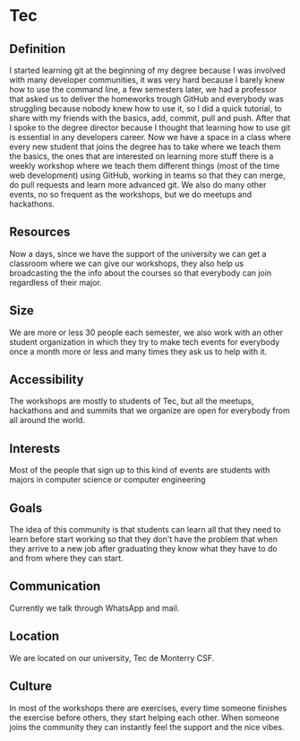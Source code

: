 # Tec

## Definition 
I started learning git at the beginning of my degree because I was involved with many
developer communities, it was very hard because I barely knew how to use the command line,
a few semesters later, we had a professor that asked us to deliver the homeworks
trough GitHub and everybody was struggling because nobody knew how to use it, so I did
a quick tutorial, to share with my friends with the basics, add, commit, pull and push.
After that I spoke to the degree director because I thought that learning how to use
git is essential in any developers career. Now we have a space in a class
where every new student that joins the degree has to take where we teach them the basics, the ones that
are interested on learning more stuff there is a weekly workshop where we teach them
different things (most of the time web development) using GitHub, working in teams
so that they can merge, do pull requests and learn more advanced git.
We also do many other events, no so frequent as the workshops, but we do meetups
and hackathons.


## Resources
Now a days, since we have the support of the university we can get a classroom
where we can give our workshops, they also help us broadcasting the the info about the courses so
that everybody can join regardless of their major.


## Size
We are more or less 30 people each semester, we also work with an other student
organization in which they try to make tech events for everybody once a month  more
or less and many times they ask us to help with it.

## Accessibility 
The workshops are mostly to students of Tec, but all the meetups, hackathons and
and summits that we organize are open for everybody from all around the world.

## Interests
Most of the people that sign up to this kind of events are students with majors 
in computer science or computer engineering 


## Goals
The idea of this community is that students can learn all that they need to learn before
start working so that they don't have the problem that when they arrive to a new job
after graduating they know what they have to do and from where they can start.


## Communication
Currently we talk through WhatsApp and mail.

## Location 
We are located on our university, Tec de Monterry CSF.

## Culture
In most of the workshops there are exercises, every time someone finishes the 
exercise before others, they start helping each other. When someone joins 
the community they can instantly feel the support and the nice vibes.
